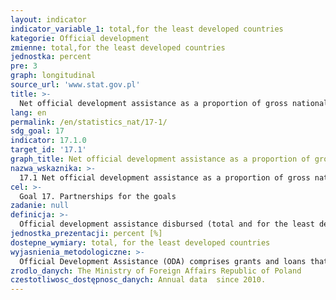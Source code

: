 ```yaml
---
layout: indicator
indicator_variable_1: total,for the least developed countries
kategorie: Official development
zmienne: total,for the least developed countries
jednostka: percent
pre: 3
graph: longitudinal
source_url: 'www.stat.gov.pl'
title: >-
  Net official development assistance as a proportion of gross national income
lang: en
permalink: /en/statistics_nat/17-1/
sdg_goal: 17
indicator: 17.1.0
target_id: '17.1'
graph_title: Net official development assistance as a proportion of gross national income
nazwa_wskaznika: >-
  17.1 Net official development assistance as a proportion of gross national income
cel: >-
  Goal 17. Partnerships for the goals
zadanie: null
definicja: >-
  Official development assistance disbursed (total and for the least developed countries) in relation to the Gross National Income.
jednostka_prezentacji: percent [%]
dostepne_wymiary: total, for the least developed countries
wyjasnienia_metodologiczne: >-
  Official Development Assistance (ODA) comprises grants and loans that are provided by government agencies or international organizations to promote the economic development and welfare of developing countries. In order for loans to qualify as ODA, they need to comprise a grant element of at least: 45% of the total amount for LDCs and other LICs (calculated at the discount rate of 9%), 15% for LMICs (calculated at the discount rate of 7%), 10% for UMICs (calculated at the discount rate of 6%). ODA also includes technical assistance that aims at developing human resources and raising qualifications as well as technical and productive capacity of the developing countries. Technical assistance consists in, i. a., conveying knowledge and experience in the form of training, sending experts and commencing research and/ or covering its resultant cost.No military equipment or services are reportable as ODA.Moreover, it is also required that a partner country benefitting from assistance is on the OECD DAC (Development Assistance Committee) list of ODA recipients.Depending on the form of its realisation, development assistance might be distinguished into: bilateral assistance which is undertaken by the donor country directly in the partner country or by an international organisation as earmarked contribution to the partner country or as a contribution for a specific programme/ fund managed by the organisation, multilateral assistance, which is provided as a contribution to the general budgets of international organisations whose list is updated annually by the OECD-DAC Secretariat. The indicator is presented as a percentage of ODA net disbursement to the Gross National Income (GNI) and as a percentage of bilateral ODA net disbursement and to Least Developed Countries (LDCs) to the Gross National Income.Due to the current revision of ODA, it is expected that from 2018 the indicator will be presented as a grant equivalent including only the grant element multiplied by the value of a given flow. As a result, there will be no differentiation into net and gross ODA. Additionally, some methodological activities are being conducted to incorporate other flows into ODA, such as mobilised amount of money by the public sector from the private sector instruments. Furthermore, an alternative to ODA, TOSSD (Total Official Support for Sustainable Development) is being developed as an instrument for measuring means for SDGs implementation.Official Development Assistance in Poland is provided in accordance with the Development Cooperation Act of 16th September 2011 (Journal of Laws of 2011, No 234, item 1386). Polish development cooperation is based on the Multiannual Development Cooperation Programme, developed for a minimum period of four years. In accordance with the document, the development cooperation includes all the actions undertaken by the government administrative bodies in order to provide the developing countries with development assistance and humanitarian aid as well as the implementation of educational actions for raising awareness and better understanding of global issues and interdependencies.The development cooperation in Poland is coordinated by the Ministry of Foreign Affairs that has devised Multiannual Development Cooperation Programme for 2016-2020 in accordance with which the focus of Polish development cooperation has been placed on Eastern Partnership countries (Belarus, Georgia, Moldova, Ukraine) as well as Africa, Asia and Middle East (Ethiopia, Kenya, Senegal and Tanzania, Myanmar and Palestine).Polish development cooperation supports strengthening the rule of law, decentralization reforms and combat against corruption as well as human and civil rights compliance. Its main objectives cover the improvement of health care, better access to education and support for entrepreneurship and agriculture as well as natural environment protection including natural disasters prevention. Activities included in the programme are financed with the resources from the Ministry of Foreign Affairs, target reserve of the state budget, designed for the development cooperation, and from the funds of other ministries.Least Developed Countries (LDCs) - the countries with the lowest levels of socio-economic development, which meet the following three criteria: average income per capita below $ 750 for 3 years, low human resources (malnutrition, high mortality, low level of education) and the sensitivity of the economy (dependence on the production of raw materials or agricultural products). The list of LDCs covers about 50 countries (most of them are African countries).Gross National Income (GNI) - the gross primary income of all property sectors or all national institutional sectors  it is the sum of gross domestic product and income from abroad.
zrodlo_danych: The Ministry of Foreign Affairs Republic of Poland
czestotliwosc_dostępnosc_danych: Annual data  since 2010.
---
```

